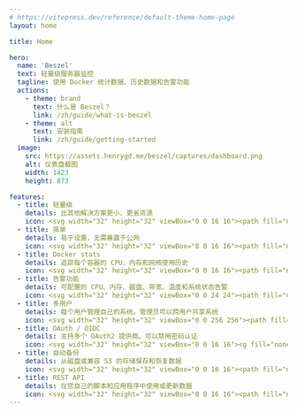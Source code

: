 ```yaml
---
# https://vitepress.dev/reference/default-theme-home-page
layout: home

title: Home

hero:
  name: 'Beszel'
  text: 轻量级服务器监控
  tagline: 使用 Docker 统计数据、历史数据和告警功能
  actions:
    - theme: brand
      text: 什么是 Beszel？
      link: /zh/guide/what-is-beszel
    - theme: alt
      text: 安装指南
      link: /zh/guide/getting-started
  image:
    src: https://assets.henrygd.me/beszel/captures/dashboard.png
    alt: 仪表盘截图
    width: 1423
    height: 873

features:
  - title: 轻量级
    details: 比其他解决方案更小、更省资源
    icon: <svg width="32" height="32" viewBox="0 0 16 16"><path fill="none" stroke="#91d7e3" stroke-linecap="round" stroke-linejoin="round" d="M1.5 5.5H6a2 2 0 1 0-2-2m-2.5 5H12A2.5 2.5 0 1 0 9.5 6m-2 7A1.5 1.5 0 1 0 9 11.5H5.5m-4 0h2"/></svg>
  - title: 简单
    details: 易于设置，无需暴露于公网
    icon: <svg width="32" height="32" viewBox="0 0 16 16"><path fill="none" stroke="#eed49f" stroke-linecap="round" stroke-linejoin="round" d="M2.85 9.301a.644.65 0 0 1-.502-1.06L8.72 1.605a.322.325 0 0 1 .554.3L8.039 5.82a.644.65 0 0 0 .605.878h4.506a.644.65 0 0 1 .502 1.06L7.28 14.395a.322.325 0 0 1-.554-.3l1.236-3.916a.644.65 0 0 0-.605-.878Z"/></svg>
  - title: Docker stats
    details: 追踪每个容器的 CPU、内存和网络使用历史
    icon: <svg width="32" height="32" viewBox="0 0 16 16"><path fill="none" stroke="#8aadf4" stroke-linecap="round" stroke-linejoin="round" d="M.5 8.5H11l.75-.5a5.35 5.35 0 0 1 0-3.5c1 .6 1 1.88 1.74 2c.77-.09 1.23.01 2 .52c0 0-.97 1.77-2.5 1.98c-1.93 3.65-4.5 5.5-6.98 5.5C0 14.5.5 8.5.5 8.5m1 0v-2m0 0h8m-6 2v-4m0 0h4m-2-2h2m-2 6v-6m2 6v-6m2 6v-2"/></svg>
  - title: 告警功能
    details: 可配置的 CPU、内存、磁盘、带宽、温度和系统状态告警
    icon: <svg width="32" height="32" viewBox="0 0 24 24"><path fill="#f5a97f" d="M5 19q-.4 0-.7-.3T4 18t.3-.7.7-.3h1v-7q0-2 1.3-3.7t3.2-2.1v-.7q0-.6.4-1T12 2t1 .4.5 1.1v.7q2 .5 3.3 2.1T18 10v7h1q.4 0 .7.3t.3.7-.3.7-.7.3zm7 3q-.8 0-1.4-.6T10 20h4q0 .8-.6 1.4T12 22m-4-5h8v-7q0-1.6-1.2-2.8T12 6 9.2 7.2 8 10zm-5-7q-.4 0-.7-.3T2 8.9q.2-1.8 1-3.5t2.2-2.8q.3-.2.7-.2t.7.4.2.7-.4.7q-1 1-1.6 2.2T4.1 9q0 .4-.4.7T3 10m18 0q-.4 0-.7-.3t-.4-.7q-.2-1.4-.8-2.6t-1.6-2.2q-.3-.3-.4-.7t.2-.8.7-.3.7.2Q20 3.8 21 5.4t1 3.5q.1.4-.2.8t-.7.3"/></svg>
  - title: 多用户
    details: 每个用户管理自己的系统。管理员可以跨用户共享系统
    icon: <svg width="32" height="32" viewBox="0 0 256 256"><path fill="#f5bde6" d="M244.8 150.4a8 8 0 0 1-11.2-1.6A51.6 51.6 0 0 0 192 128a8 8 0 0 1-7.4-4.9 8 8 0 0 1 0-6.2 8 8 0 0 1 7.4-4.9 24 24 0 1 0-23.2-30 8 8 0 1 1-15.5-4 40 40 0 1 1 65.7 39.5 68 68 0 0 1 27.4 21.7 8 8 0 0 1-1.6 11.2M190.9 212a8 8 0 1 1-13.8 8 57 57 0 0 0-98.2 0 8 8 0 1 1-13.8-8 72 72 0 0 1 33.7-30 48 48 0 1 1 58.4 0 72 72 0 0 1 33.7 30M128 176a32 32 0 1 0-32-32 32 32 0 0 0 32 32m-56-56a8 8 0 0 0-8-8 24 24 0 1 1 23.2-30 8 8 0 1 0 15.5-4A40 40 0 1 0 37 117.5a68 68 0 0 0-27.4 21.7 8 8 0 1 0 12.8 9.6A51.6 51.6 0 0 1 64 128a8 8 0 0 0 8-8"/></svg>
  - title: OAuth / OIDC
    details: 支持多个 OAuth2 提供商。可以禁用密码认证
    icon: <svg width="32" height="32" viewBox="0 0 16 16"><g fill="none" stroke="#cad3f5" stroke-linecap="round" stroke-linejoin="round"><path d="M10 10.5a4.5 4.5 0 1 0-4.02-2.48L1.5 12.5v2h2v-2h2v-2h2l.48-.48c.6.3 1.3.48 2.02.48"/><path d="M12 5a1 1 0 0 1-1 1a1 1 0 0 1-1-1a1 1 0 0 1 1-1a1 1 0 0 1 1 1"/></g></svg>
  - title: 自动备份
    details: 从磁盘或兼容 S3 的存储保存和恢复数据
    icon: <svg width="32" height="32" viewBox="0 0 16 16"><path fill="none" stroke="#a6da95" stroke-linecap="round" stroke-linejoin="round" d="M8 6.5c3.59 0 6.5-1.4 6.5-2.68S11.59 1.5 8 1.5S1.5 2.54 1.5 3.82S4.41 6.5 8 6.5M14.5 8c0 .83-1.24 1.79-3.25 2.2s-4.49.41-6.5 0S1.5 8.83 1.5 8m13 4.18c0 .83-1.24 1.6-3.25 2c-2.01.42-4.49.42-6.5 0c-2.01-.4-3.25-1.17-3.25-2m0-8.3v8.3m13-8.3v8.3"/></svg>
  - title: REST API
    details: 在您自己的脚本和应用程序中使用或更新数据
    icon: <svg width="32" height="32" viewBox="0 0 16 16"><path fill="none" stroke="#c6a0f6" stroke-linecap="round" stroke-linejoin="round" d="M5.5 12.5a2 2 0 1 1-4 0a2 2 0 0 1 4 0m9 0a2 2 0 1 1-4 0a2 2 0 0 1 4 0m-4.5-9a2 2 0 1 1-4 0a2 2 0 0 1 4 0m-6.5 7l3-5.5m3 0l3 5.5"/></svg>
---
```


